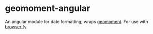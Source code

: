 # geomoment-angular

An angular module for date formatting; wraps [geomoment](https://github.com/goodeggs/geomoment). For use with [browserify](https://github.com/substack/browserify).
